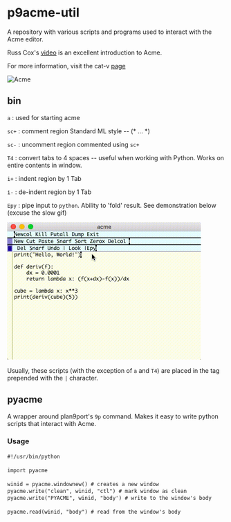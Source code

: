 # p9acme-util

A repository with various scripts and programs used to interact with the Acme
editor.

Russ Cox's [video](https://www.youtube.com/watch?v=dP1xVpMPn8M) is an
excellent introduction to Acme.

For more information, visit the cat-v [page](http://acme.cat-v.org)

![Acme](http://acme.cat-v.org/_imgs/obsd_acme.png)

## bin

`a` : used for starting acme

`sc+` : comment region Standard ML style -- (* ... *)

`sc-` : uncomment region commented using `sc+`

`T4` : convert tabs to 4 spaces -- useful when working with Python. Works on entire contents in window.

`i+` : indent region by 1 Tab

`i-` : de-indent region by 1 Tab

`Epy` : pipe input to `python`. Ability to 'fold' result. See demonstration below (excuse the slow gif)

![EpyDemo](https://github.com/bluerama/p9acme-util/blob/master/EpyDemo.gif)

Usually, these scripts (with the exception of `a` and `T4`) are placed in the tag prepended
with the `|` character. 


## pyacme

A wrapper around plan9port's `9p` command. Makes it easy to write
python scripts that interact with Acme.

### Usage

```
#!/usr/bin/python

import pyacme

winid = pyacme.windownew() # creates a new window
pyacme.write("clean", winid, "ctl") # mark window as clean
pyacme.write("PYACME", winid, "body') # write to the window's body

pyacme.read(winid, "body") # read from the window's body
```
